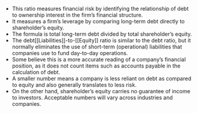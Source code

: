 - This ratio measures financial risk by identifying the relationship of debt to ownership interest in the firm’s financial structure.
- It measures a firm’s leverage by comparing long-term debt directly to shareholder’s equity.
- The formula is total long-term debt divided by total shareholder’s equity. 
- The debt[[Liabilities]]-to-[[Equity]] ratio is similar to the debt ratio, but it normally eliminates the use of short-term (operational) liabilities that companies use to fund day-to-day operations. 
- Some believe this is a more accurate reading of a company’s financial position, as it does not count items such as accounts payable in the calculation of debt. 
- A smaller number means a company is less reliant on debt as compared to equity and also generally translates to less risk.
- On the other hand, shareholder’s equity carries no guarantee of income to investors. Acceptable numbers will vary across industries and companies.